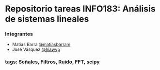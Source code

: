 # Repositorio tareas INFO183: Análisis de sistemas lineales

### Integrantes

- Matías Barra [@matiasbarram](https://github.com/matiasbarram)
- José Vásquez [@hiawvp](https://github.com/hiawvp)


### tags: Señales, Filtros, Ruido, FFT, scipy
